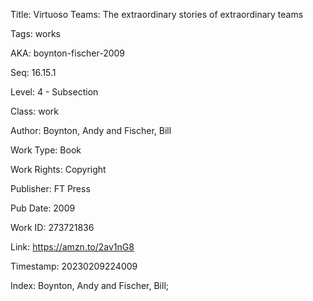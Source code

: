Title:  Virtuoso Teams: The extraordinary stories of extraordinary teams

Tags:   works

AKA:    boynton-fischer-2009

Seq:    16.15.1

Level:  4 - Subsection

Class:  work

Author: Boynton, Andy and Fischer, Bill

Work Type: Book

Work Rights: Copyright

Publisher: FT Press

Pub Date: 2009

Work ID: 273721836

Link:   https://amzn.to/2av1nG8

Timestamp: 20230209224009

Index:  Boynton, Andy and Fischer, Bill; 
